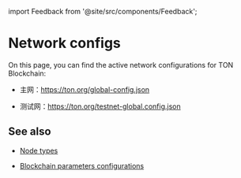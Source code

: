 import Feedback from '@site/src/components/Feedback';

# Network configs

On this page, you can find the active network configurations for TON Blockchain:

- 主网：https://ton.org/global-config.json

- 测试网：https://ton.org/testnet-global.config.json

## See also

- [Node types](/v3/documentation/infra/nodes/node-types)

- [Blockchain parameters configurations](/v3/documentation/network/configs/blockchain-configs)
  <Feedback />

